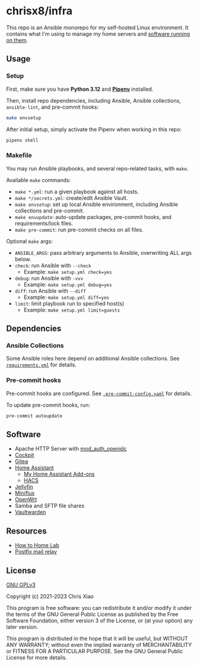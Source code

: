# chrisx8/infra

This repo is an Ansible monorepo for my self-hosted Linux environment. It contains what I'm using to manage my home servers and [software running on them](#software).

## Usage

### Setup

First, make sure you have **Python 3.12** and [**Pipenv**](https://pipenv.pypa.io) installed.

Then, install repo dependencies, including Ansible, Ansible collections, `ansible-lint`, and pre-commit hooks:

```bash
make envsetup
```

After initial setup, simply activate the Pipenv when working in this repo:

```bash
pipenv shell
```

### Makefile

You may run Ansible playbooks, and several repo-related tasks, with `make`.

Available `make` commands:

- `make *.yml`: run a given playbook against all hosts.
- `make */secrets.yml`: create/edit Ansible Vault.
- `make envsetup`: set up local Ansible environment, including Ansible collections and pre-commit.
- `make envupdate`: auto-update packages, pre-commit hooks, and requirements/lock files.
- `make pre-commit`: run pre-commit checks on all files.

Optional `make` args:

- `ANSIBLE_ARGS`: pass arbitrary arguments to Ansible, overwriting ALL args below.
- `check`: run Ansible with `--check`
  - Example: `make setup.yml check=yes`
- `debug`: run Ansible with `-vvv`
  - Example: `make setup.yml debug=yes`
- `diff`: run Ansible with `--diff`
  - Example: `make setup.yml diff=yes`
- `limit`: limit playbook run to specified host(s)
  - Example: `make setup.yml limit=guests`

## Dependencies

### Ansible Collections

Some Ansible roles here depend on additional Ansible collections. See [`requirements.yml`](requirements.yml) for details.

### Pre-commit hooks

Pre-commit hooks are configured. See [`.pre-commit-config.yaml`](.pre-commit-config.yaml) for details.

To update pre-commit hooks, run:

```bash
pre-commit autoupdate
```

## Software

- Apache HTTP Server with [mod_auth_openidc](https://github.com/OpenIDC/mod_auth_openidc)
- [Cockpit](https://cockpit-project.org/)
- [Gitea](https://gitea.io/)
- [Home Assistant](https://www.home-assistant.io)
  - [My Home Assistant Add-ons](https://github.com/chrisx8/hassio-addons)
  - [HACS](https://hacs.xyz)
- [Jellyfin](https://jellyfin.org/)
- [Miniflux](https://miniflux.app/)
- [OpenWrt](https://openwrt.org/)
- Samba and SFTP file shares
- [Vaultwarden](https://github.com/dani-garcia/vaultwarden)

## Resources

- [How to Home Lab](https://www.dlford.io/tag/how-to-home-lab-series/)
- [Postfix mail relay](https://www.howtoforge.com/tutorial/configure-postfix-to-use-gmail-as-a-mail-relay/)

## License

[GNU GPLv3](LICENSE)

Copyright (c) 2021-2023 Chris Xiao

This program is free software: you can redistribute it and/or modify it under the terms of the GNU General Public License as published by the Free Software Foundation, either version 3 of the License, or (at your option) any later version.

This program is distributed in the hope that it will be useful, but WITHOUT ANY WARRANTY; without even the implied warranty of MERCHANTABILITY or FITNESS FOR A PARTICULAR PURPOSE. See the GNU General Public License for more details.
